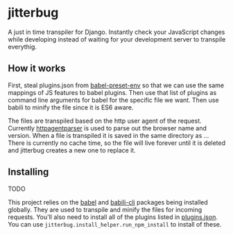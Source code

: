 # jitterbug
A just in time transpiler for Django. Instantly check your JavaScript changes while developing instead of waiting for your development server to transpile everythig.

## How it works
First, steal plugins.json from [babel-preset-env](https://github.com/babel/babel-preset-env) so that we can use the same mappings of JS features to babel plugins. Then use that list of plugins as command line arguments for babel for the specific file we want. Then use babili to minify the file since it is ES6 aware.

The files are transpiled based on the http user agent of the request. Currently [httpagentparser](https://pypi.python.org/pypi/httpagentparser) is used to parse out the browser name and version. When a file is transpiled it is saved in the same directory as <browser>.<version>.<filename>. There is currently no cache time, so the file will live forever until it is deleted and jitterbug creates a new one to replace it.

## Installing
TODO

This project relies on the [babel](https://www.npmjs.com/package/Babel) and [babili-cli](https://www.npmjs.com/package/babel-cli) packages being installed globally. They are used to transpile and minify the files for incoming requests. You'll also need to install all of the plugins listed in [plugins.json](jitterbug/static/plugins.json). You can use `jitterbug.install_helper.run_npm_install` to install of these.
